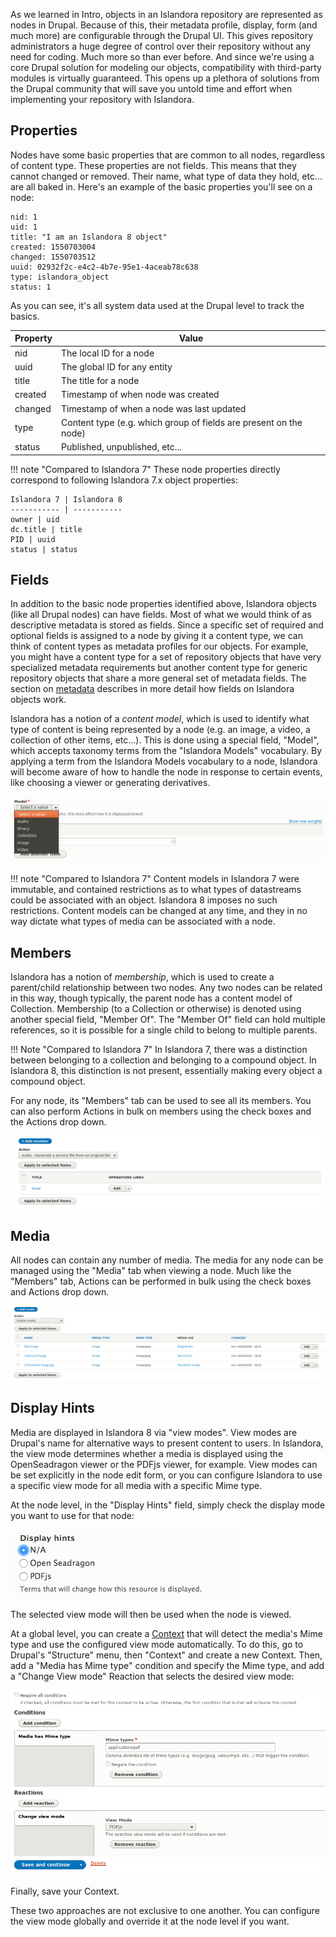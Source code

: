 As we learned in Intro, objects in an Islandora repository are represented as nodes in Drupal.
Because of this, their metadata profile, display, form (and much more) are configurable through
the Drupal UI.  This gives repository administrators a huge degree of control over their repository
without any need for coding. Much more so than ever before. And since we're using a core Drupal
solution for modeling our objects, compatibility with third-party modules is virtually guaranteed.
This opens up a plethora of solutions from the Drupal community that will save you untold time
and effort when implementing your repository with Islandora.

## Properties

Nodes have some basic properties that are common to all nodes, regardless of content type.  These
properties are not fields.  This means that
they cannot changed or removed. Their name, what type of data they hold, etc... are all baked in.
Here's an example of the basic properties you'll see on a node:

```
nid: 1
uid: 1
title: "I am an Islandora 8 object"
created: 1550703004
changed: 1550703512
uuid: 02932f2c-e4c2-4b7e-95e1-4aceab78c638
type: islandora_object
status: 1
```

As you can see, it's all system data used at the Drupal level to track the basics.

Property | Value
------------ | -------------
nid | The local ID for a node
uuid | The global ID for any entity
title | The title for a node
created | Timestamp of when node was created
changed | Timestamp of when a node was last updated
type | Content type (e.g. which group of fields are present on the node)
status | Published, unpublished, etc...

!!! note "Compared to Islandora 7"
    These node properties directly correspond to following Islandora 7.x object properties:

    Islandora 7 | Islandora 8
    ----------- | -----------
    owner | uid
    dc.title | title
    PID | uuid
    status | status

## Fields

In addition to the basic node properties identified above, Islandora objects (like all Drupal nodes) can have fields.
Most of what we would think of as descriptive metadata is stored as fields. Since a specific set of required and optional
fields is assigned to a node by giving it a content type, we can think of content types as metadata profiles for our objects.
For example, you might have a content type for a set of repository objects that have very specialized metadata requirements but
another content type for generic repository objects that share a more general set of metadata fields.
The section on [metadata](metadata.md) describes in more detail how fields on Islandora objects work.

Islandora has a notion of a _content model_, which is used to identify what type of content is
being represented by a node (e.g. an image, a video, a collection of other items, etc...). This is done
using a special field, "Model", which accepts taxonomy terms from the "Islandora Models" vocabulary.
By applying a term from the Islandora Models vocabulary to a node, Islandora will become aware
of how to handle the node in response to certain events, like choosing a viewer or generating derivatives.

![Model tags](../assets/object_model_tags.png)

!!! note "Compared to Islandora 7"
    Content models in Islandora 7 were immutable, and contained restrictions as to what
    types of datastreams could be associated with an object.  Islandora 8 imposes no such
    restrictions. Content models can be changed at any time, and they in no way dictate what
    types of media can be associated with a node.

## Members

Islandora has a notion of _membership_, which is used to create a parent/child relationship between
two nodes. Any two nodes can be related in this way, though typically, the parent node has a content
model of Collection. Membership (to a Collection or otherwise) is denoted using another special
field, "Member Of".  The "Member Of" field can hold multiple references, so it is possible for a
single child to belong to multiple parents.

!!! Note "Compared to Islandora 7"
    In Islandora 7, there was a distinction between belonging to a collection and belonging to
    a compound object.  In Islandora 8, this distinction is not present, essentially making every object
    a compound object.

For any node, its "Members" tab can be used to see all its members.  You can also perform Actions in
bulk on members using the check boxes and the Actions drop down.

![Members tab](../assets/members-tab.png)

## Media

All nodes can contain any number of media.  The media for any node can be managed using the "Media" tab when viewing a node.  Much like
the "Members" tab, Actions can be performed in bulk using the check boxes and Actions drop down.

![Media tab](../assets/islandora_8_derivatives_sample.png)

## Display Hints

Media are displayed in Islandora 8 via "view modes". View modes are Drupal's name for alternative ways to present content to users. In Islandora, the view mode determines whether a media is displayed using the OpenSeadragon viewer or the PDFjs viewer, for example. View modes can be set explicitly in the node edit form, or you can configure Islandora to use a specific view mode for all media with a specific Mime type.

At the node level, in the "Display Hints" field, simply check the display mode you want to use for that node:

![Display hints](../assets/display_hints.png)

The selected view mode will then be used when the node is viewed.

At a global level, you can create a [Context](context.md) that will detect the media's Mime type and use the configured view mode automatically. To do this, go to Drupal's "Structure" menu, then "Context" and create a new Context. Then, add a "Media has Mime type" condition and specify the Mime type, and add a "Change View mode" Reaction that selects the desired view mode:

![Display hints](../assets/view_mode_context.png)

Finally, save your Context.

These two approaches are not exclusive to one another. You can configure the view mode globally and override it at the node level if you want.